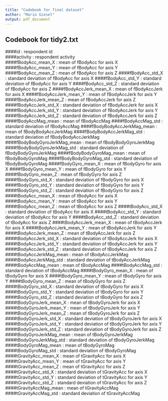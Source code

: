 ```yaml
---
title: "Codebook for final dataset"
author: "Mario Giesel"
output: pdf_document
---
```




## Codebook for tidy2.txt

####id : respondent id  
####activity : respondent activity  
####fBodyAcc_mean_X : mean of fBodyAcc for axis X
####fBodyAcc_mean_Y : mean of fBodyAcc for axis Y
####fBodyAcc_mean_Z : mean of fBodyAcc for axis Z
####fBodyAcc_std_X : standard deviation of fBodyAcc for axis X
####fBodyAcc_std_Y : standard deviation of fBodyAcc for axis Y
####fBodyAcc_std_Z : standard deviation of fBodyAcc for axis Z
####fBodyAccJerk_mean_X : mean of fBodyAccJerk for axis X
####fBodyAccJerk_mean_Y : mean of fBodyAccJerk for axis Y
####fBodyAccJerk_mean_Z : mean of fBodyAccJerk for axis Z
####fBodyAccJerk_std_X : standard deviation of fBodyAccJerk for axis X
####fBodyAccJerk_std_Y : standard deviation of fBodyAccJerk for axis Y
####fBodyAccJerk_std_Z : standard deviation of fBodyAccJerk for axis Z
####fBodyAccMag_mean : mean of fBodyAccMag 
####fBodyAccMag_std : standard deviation of fBodyAccMag 
####fBodyBodyAccJerkMag_mean : mean of fBodyBodyAccJerkMag 
####fBodyBodyAccJerkMag_std : standard deviation of fBodyBodyAccJerkMag 
####fBodyBodyGyroJerkMag_mean : mean of fBodyBodyGyroJerkMag 
####fBodyBodyGyroJerkMag_std : standard deviation of fBodyBodyGyroJerkMag 
####fBodyBodyGyroMag_mean : mean of fBodyBodyGyroMag 
####fBodyBodyGyroMag_std : standard deviation of fBodyBodyGyroMag 
####fBodyGyro_mean_X : mean of fBodyGyro for axis X
####fBodyGyro_mean_Y : mean of fBodyGyro for axis Y
####fBodyGyro_mean_Z : mean of fBodyGyro for axis Z
####fBodyGyro_std_X : standard deviation of fBodyGyro for axis X
####fBodyGyro_std_Y : standard deviation of fBodyGyro for axis Y
####fBodyGyro_std_Z : standard deviation of fBodyGyro for axis Z
####tBodyAcc_mean_X : mean of tBodyAcc for axis X
####tBodyAcc_mean_Y : mean of tBodyAcc for axis Y
####tBodyAcc_mean_Z : mean of tBodyAcc for axis Z
####tBodyAcc_std_X : standard deviation of tBodyAcc for axis X
####tBodyAcc_std_Y : standard deviation of tBodyAcc for axis Y
####tBodyAcc_std_Z : standard deviation of tBodyAcc for axis Z
####tBodyAccJerk_mean_X : mean of tBodyAccJerk for axis X
####tBodyAccJerk_mean_Y : mean of tBodyAccJerk for axis Y
####tBodyAccJerk_mean_Z : mean of tBodyAccJerk for axis Z
####tBodyAccJerk_std_X : standard deviation of tBodyAccJerk for axis X
####tBodyAccJerk_std_Y : standard deviation of tBodyAccJerk for axis Y
####tBodyAccJerk_std_Z : standard deviation of tBodyAccJerk for axis Z
####tBodyAccJerkMag_mean : mean of tBodyAccJerkMag 
####tBodyAccJerkMag_std : standard deviation of tBodyAccJerkMag 
####tBodyAccMag_mean : mean of tBodyAccMag 
####tBodyAccMag_std : standard deviation of tBodyAccMag 
####tBodyGyro_mean_X : mean of tBodyGyro for axis X
####tBodyGyro_mean_Y : mean of tBodyGyro for axis Y
####tBodyGyro_mean_Z : mean of tBodyGyro for axis Z
####tBodyGyro_std_X : standard deviation of tBodyGyro for axis X
####tBodyGyro_std_Y : standard deviation of tBodyGyro for axis Y
####tBodyGyro_std_Z : standard deviation of tBodyGyro for axis Z
####tBodyGyroJerk_mean_X : mean of tBodyGyroJerk for axis X
####tBodyGyroJerk_mean_Y : mean of tBodyGyroJerk for axis Y
####tBodyGyroJerk_mean_Z : mean of tBodyGyroJerk for axis Z
####tBodyGyroJerk_std_X : standard deviation of tBodyGyroJerk for axis X
####tBodyGyroJerk_std_Y : standard deviation of tBodyGyroJerk for axis Y
####tBodyGyroJerk_std_Z : standard deviation of tBodyGyroJerk for axis Z
####tBodyGyroJerkMag_mean : mean of tBodyGyroJerkMag 
####tBodyGyroJerkMag_std : standard deviation of tBodyGyroJerkMag 
####tBodyGyroMag_mean : mean of tBodyGyroMag 
####tBodyGyroMag_std : standard deviation of tBodyGyroMag 
####tGravityAcc_mean_X : mean of tGravityAcc for axis X
####tGravityAcc_mean_Y : mean of tGravityAcc for axis Y
####tGravityAcc_mean_Z : mean of tGravityAcc for axis Z
####tGravityAcc_std_X : standard deviation of tGravityAcc for axis X
####tGravityAcc_std_Y : standard deviation of tGravityAcc for axis Y
####tGravityAcc_std_Z : standard deviation of tGravityAcc for axis Z
####tGravityAccMag_mean : mean of tGravityAccMag 
####tGravityAccMag_std : standard deviation of tGravityAccMag 
